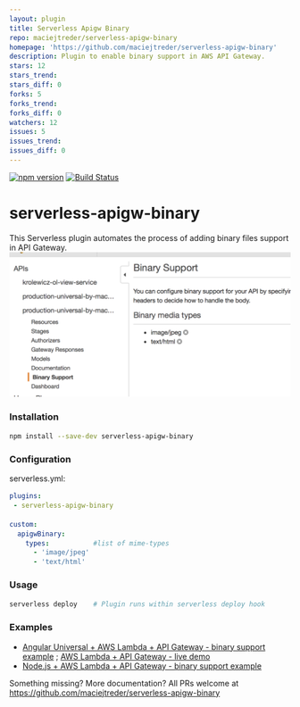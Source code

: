 ```yaml
---
layout: plugin
title: Serverless Apigw Binary
repo: maciejtreder/serverless-apigw-binary
homepage: 'https://github.com/maciejtreder/serverless-apigw-binary'
description: Plugin to enable binary support in AWS API Gateway.
stars: 12
stars_trend: 
stars_diff: 0
forks: 5
forks_trend: 
forks_diff: 0
watchers: 12
issues: 5
issues_trend: 
issues_diff: 0
---
```



[![npm version](https://badge.fury.io/js/serverless-apigw-binary.svg)](https://badge.fury.io/js/serverless-apigw-binary)
[![Build Status](https://travis-ci.org/maciejtreder/serverless-apigw-binary.svg?branch=master)](https://travis-ci.org/maciejtreder/serverless-apigw-binary)
# serverless-apigw-binary

This Serverless plugin automates the process of adding binary files support in API Gateway.
![AWS API gateway binary support](https://raw.githubusercontent.com/maciejtreder/serverless-apigw-binary/master/binarySupport.png)

### Installation

```bash
npm install --save-dev serverless-apigw-binary
```

### Configuration

serverless.yml:

```yaml
plugins:
 - serverless-apigw-binary

custom:
  apigwBinary:
    types:           #list of mime-types
      - 'image/jpeg'
      - 'text/html'
```

### Usage

```bash
serverless deploy    # Plugin runs within serverless deploy hook
```

### Examples

* [Angular Universal + AWS Lambda + API Gateway - binary support example](https://github.com/maciejtreder/angular-universal-serverless) ; [ AWS Lambda + API Gateway - live demo](https://www.angular-universal-serverless.maciejtreder.com)
* [Node.js + AWS Lambda + API Gateway - binary support example](https://github.com/maciejtreder/serverless-apigw-binary/tree/master/examples/express)


Something missing? More documentation? All PRs welcome at https://github.com/maciejtreder/serverless-apigw-binary
